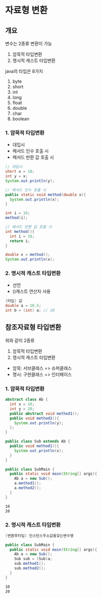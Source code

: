 # 자료형 변환

## 개요

변수는 2종류 변환이 가능

1. 암묵적 타입변환
2. 명시적 캐스트 타입변환

java의 타입은 8가지

1. byte
2. short
3. int
4. long
5. float
6. double
7. char
8. boolean

### 1. 암묵적 타입변환

- 대입시
- 메서드 인수 호출 시
- 메서드 반환 값 호출 시

```Java
// 대입시
short x = 10;
int y = x;
System.out.println(y);
```

```java
// 메서드 인수 호출 시
public static void method(double x){
  System.out.println(x);
}

int i = 10;
method(i);
```

```java
// 메서드 반환 값 호출 시
int method(){
  int i = 10;
  return i;
}

double x = method();
System.out.println(x);
```

### 2. 명시적 캐스트 타입변환

- 선언
- ()캐스트 연산자 사용

```java
(타입) 값
double a = 10.5;
int b = (int) a; // 10
```

## 참조자료형 타입변환

위와 같이 2종류

1. 암묵적 타입변환
2. 명시적 캐스트 타입변환

- 암묵: 서브클래스 => 슈퍼클래스
- 명시: 구현클래스 => 인터페이스

### 1. 암묵적 타입변환

```java
abstract class Ab {
  int x = 10;
  int y = 20;
  public abstract void method1();
  public void method2(){
    System.out.println(y);
  };
}
```

```java
public class Sub extends Ab {
  public void method1(){
    System.out.println(x);
  }
}
```

```java
public class SubMain {
  public static void main(String[] args){
    Ab a = new Sub();
    a.method1();
    a.method2();
  }
}
```

```bash
10
20
```

### 2. 명시적 캐스트 타입변환

```java
(변환후타입) 인스턴스주소값을갖는변수명
```

```java
public class SubMain {
  public static void main(String[] args){
    Ab a = new Sub();
    Sub sub = (Sub)a;
    sub.method1();
    sub.method2();
  }
}
```

```bash
10
20
```
